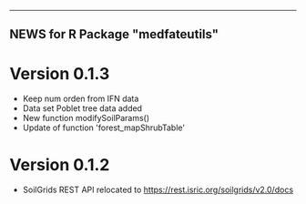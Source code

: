 -----------------------------------
 NEWS for R Package "medfateutils"
-----------------------------------

# Version 0.1.3
- Keep num orden from IFN data
- Data set Poblet tree data added
- New function modifySoilParams()
- Update of function 'forest_mapShrubTable'

# Version 0.1.2
- SoilGrids REST API relocated to https://rest.isric.org/soilgrids/v2.0/docs

